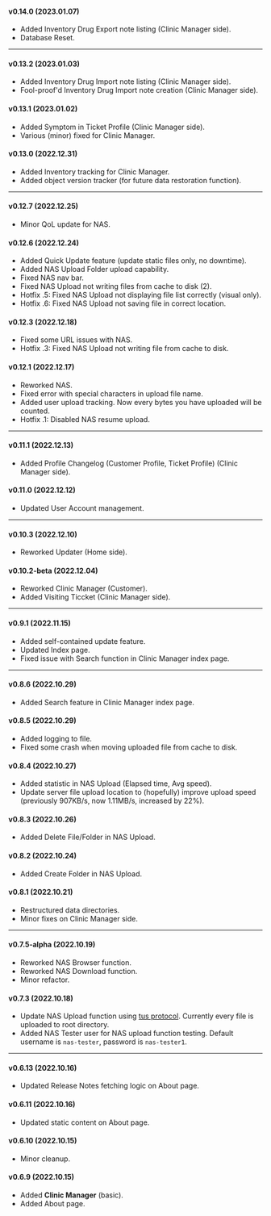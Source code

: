 
#### v0.14.0 (2023.01.07)
- Added Inventory Drug Export note listing (Clinic Manager side).
- Database Reset.

---

#### v0.13.2 (2023.01.03)
- Added Inventory Drug Import note listing (Clinic Manager side).
- Fool-proof'd Inventory Drug Import note creation (Clinic Manager side).

#### v0.13.1 (2023.01.02)
- Added Symptom in Ticket Profile (Clinic Manager side).
- Various (minor) fixed for Clinic Manager.

#### v0.13.0 (2022.12.31)
- Added Inventory tracking for Clinic Manager.
- Added object version tracker (for future data restoration function).

---

#### v0.12.7 (2022.12.25)
- Minor QoL update for NAS.

#### v0.12.6 (2022.12.24)
- Added Quick Update feature (update static files only, no downtime).
- Added NAS Upload Folder upload capability.
- Fixed NAS nav bar.
- Fixed NAS Upload not writing files from cache to disk (2).
- Hotfix .5: Fixed NAS Upload not displaying file list correctly (visual only).
- Hotfix .6: Fixed NAS Upload not saving file in correct location.

#### v0.12.3 (2022.12.18)
- Fixed some URL issues with NAS.
- Hotfix .3: Fixed NAS Upload not writing file from cache to disk.

#### v0.12.1 (2022.12.17)
- Reworked NAS.
- Fixed error with special characters in upload file name.
- Added user upload tracking. Now every bytes you have uploaded will be counted.
- Hotfix .1: Disabled NAS resume upload.

---

#### v0.11.1 (2022.12.13)
- Added Profile Changelog (Customer Profile, Ticket Profile) (Clinic Manager side).

#### v0.11.0 (2022.12.12)
- Updated User Account management.

---

#### v0.10.3 (2022.12.10)
- Reworked Updater (Home side).

#### v0.10.2-beta (2022.12.04)
- Reworked Clinic Manager (Customer).
- Added Visiting Ticcket (Clinic Manager side).

---

#### v0.9.1 (2022.11.15)
- Added self-contained update feature.
- Updated Index page.
- Fixed issue with Search function in Clinic Manager index page.

---

#### v0.8.6 (2022.10.29)
- Added Search feature in Clinic Manager index page.

#### v0.8.5 (2022.10.29)
- Added logging to file.
- Fixed some crash when moving uploaded file from cache to disk.

#### v0.8.4 (2022.10.27)
- Added statistic in NAS Upload (Elapsed time, Avg speed).
- Update server file upload location to (hopefully) improve upload speed (previously 907KB/s, now 1.11MB/s, increased by 22%).

#### v0.8.3 (2022.10.26)
- Added Delete File/Folder in NAS Upload.

#### v0.8.2 (2022.10.24)
- Added Create Folder in NAS Upload.

#### v0.8.1 (2022.10.21)
- Restructured data directories.
- Minor fixes on Clinic Manager side.

---

#### v0.7.5-alpha (2022.10.19)
- Reworked NAS Browser function.
- Reworked NAS Download function.
- Minor refactor.

#### v0.7.3 (2022.10.18)
- Update NAS Upload function using [tus protocol](https://tus.io/). Currently every file is uploaded to root directory.
- Added NAS Tester user for NAS upload function testing. Default username is `nas-tester`, password is `nas-tester1`.

---

#### v0.6.13 (2022.10.16)
- Updated Release Notes fetching logic on About page.

#### v0.6.11 (2022.10.16)
- Updated static content on About page.

#### v0.6.10 (2022.10.15)
- Minor cleanup.

#### v0.6.9 (2022.10.15)
- Added **Clinic Manager** (basic).
- Added About page.
